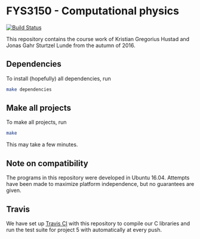 # FYS3150 - Computational physics
[![Build Status](https://travis-ci.org/KGHustad/FYS3150.svg?branch=master)](https://travis-ci.org/KGHustad/FYS3150)

This repository contains the course work of Kristian Gregorius Hustad and Jonas Gahr Sturtzel Lunde from the autumn of 2016.

## Dependencies
To install (hopefully) all dependencies, run
``` sh
make dependencies
```

## Make all projects
To make all projects, run
``` sh
make
```

This may take a few minutes.

## Note on compatibility
The programs in this repository were developed in Ubuntu 16.04. Attempts have been made to maximize platform independence, but no guarantees are given.

## Travis
We have set up [Travis CI](https://travis-ci.org/KGHustad/FYS3150) with this repository to compile our C libraries and run the test suite for project 5 with automatically at every push.
